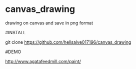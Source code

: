 # canvas_drawing
drawing on canvas and save in png format

#INSTALL

git clone https://github.com/hellsalve017196/canvas_drawing

#DEMO

http://www.agatafeedmill.com/paint/
